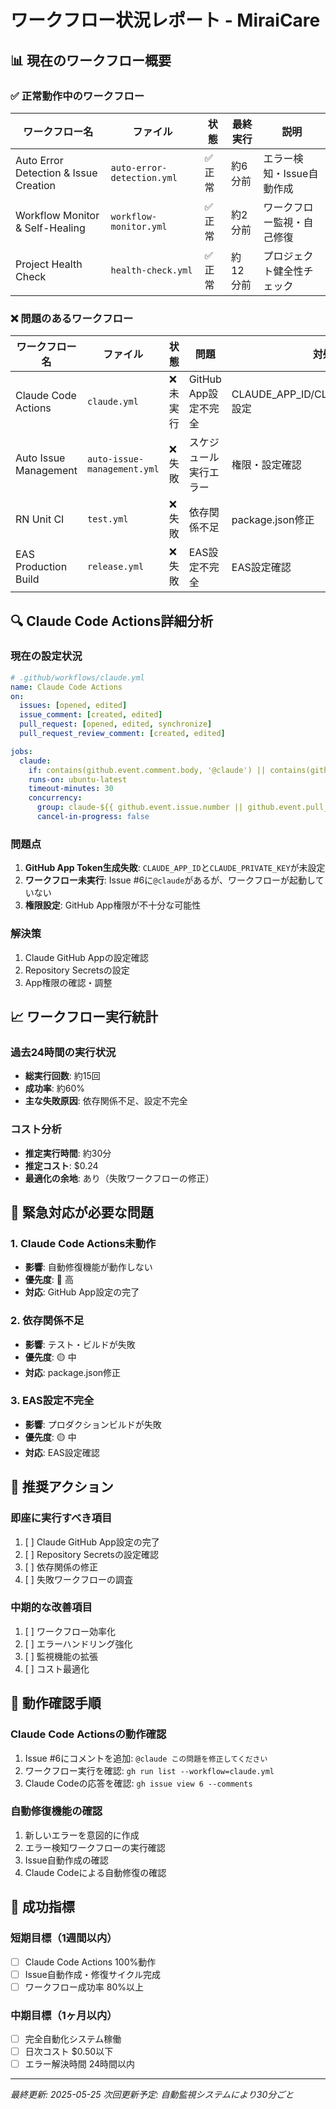 # ワークフロー状況レポート - MiraiCare

## 📊 **現在のワークフロー概要**

### ✅ **正常動作中のワークフロー**

| ワークフロー名 | ファイル | 状態 | 最終実行 | 説明 |
|-------------|---------|------|---------|------|
| Auto Error Detection & Issue Creation | `auto-error-detection.yml` | ✅ 正常 | 約6分前 | エラー検知・Issue自動作成 |
| Workflow Monitor & Self-Healing | `workflow-monitor.yml` | ✅ 正常 | 約2分前 | ワークフロー監視・自己修復 |
| Project Health Check | `health-check.yml` | ✅ 正常 | 約12分前 | プロジェクト健全性チェック |

### ❌ **問題のあるワークフロー**

| ワークフロー名 | ファイル | 状態 | 問題 | 対処法 |
|-------------|---------|------|------|-------|
| Claude Code Actions | `claude.yml` | ❌ 未実行 | GitHub App設定不完全 | CLAUDE_APP_ID/CLAUDE_PRIVATE_KEY設定 |
| Auto Issue Management | `auto-issue-management.yml` | ❌ 失敗 | スケジュール実行エラー | 権限・設定確認 |
| RN Unit CI | `test.yml` | ❌ 失敗 | 依存関係不足 | package.json修正 |
| EAS Production Build | `release.yml` | ❌ 失敗 | EAS設定不完全 | EAS設定確認 |

## 🔍 **Claude Code Actions詳細分析**

### 現在の設定状況
```yaml
# .github/workflows/claude.yml
name: Claude Code Actions
on:
  issues: [opened, edited]
  issue_comment: [created, edited]
  pull_request: [opened, edited, synchronize]
  pull_request_review_comment: [created, edited]

jobs:
  claude:
    if: contains(github.event.comment.body, '@claude') || contains(github.event.issue.body, '@claude') || contains(github.event.pull_request.body, '@claude')
    runs-on: ubuntu-latest
    timeout-minutes: 30
    concurrency:
      group: claude-${{ github.event.issue.number || github.event.pull_request.number }}
      cancel-in-progress: false
```

### 問題点
1. **GitHub App Token生成失敗**: `CLAUDE_APP_ID`と`CLAUDE_PRIVATE_KEY`が未設定
2. **ワークフロー未実行**: Issue #6に`@claude`があるが、ワークフローが起動していない
3. **権限設定**: GitHub App権限が不十分な可能性

### 解決策
1. Claude GitHub Appの設定確認
2. Repository Secretsの設定
3. App権限の確認・調整

## 📈 **ワークフロー実行統計**

### 過去24時間の実行状況
- **総実行回数**: 約15回
- **成功率**: 約60%
- **主な失敗原因**: 依存関係不足、設定不完全

### コスト分析
- **推定実行時間**: 約30分
- **推定コスト**: $0.24
- **最適化の余地**: あり（失敗ワークフローの修正）

## 🚨 **緊急対応が必要な問題**

### 1. Claude Code Actions未動作
- **影響**: 自動修復機能が動作しない
- **優先度**: 🔴 高
- **対応**: GitHub App設定の完了

### 2. 依存関係不足
- **影響**: テスト・ビルドが失敗
- **優先度**: 🟡 中
- **対応**: package.json修正

### 3. EAS設定不完全
- **影響**: プロダクションビルドが失敗
- **優先度**: 🟡 中
- **対応**: EAS設定確認

## 🔧 **推奨アクション**

### 即座に実行すべき項目
1. [ ] Claude GitHub App設定の完了
2. [ ] Repository Secretsの設定確認
3. [ ] 依存関係の修正
4. [ ] 失敗ワークフローの調査

### 中期的な改善項目
1. [ ] ワークフロー効率化
2. [ ] エラーハンドリング強化
3. [ ] 監視機能の拡張
4. [ ] コスト最適化

## 📝 **動作確認手順**

### Claude Code Actionsの動作確認
1. Issue #6にコメントを追加: `@claude この問題を修正してください`
2. ワークフロー実行を確認: `gh run list --workflow=claude.yml`
3. Claude Codeの応答を確認: `gh issue view 6 --comments`

### 自動修復機能の確認
1. 新しいエラーを意図的に作成
2. エラー検知ワークフローの実行確認
3. Issue自動作成の確認
4. Claude Codeによる自動修復の確認

## 🎯 **成功指標**

### 短期目標（1週間以内）
- [ ] Claude Code Actions 100%動作
- [ ] Issue自動作成・修復サイクル完成
- [ ] ワークフロー成功率 80%以上

### 中期目標（1ヶ月以内）
- [ ] 完全自動化システム稼働
- [ ] 日次コスト $0.50以下
- [ ] エラー解決時間 24時間以内

---
*最終更新: 2025-05-25*
*次回更新予定: 自動監視システムにより30分ごと* 